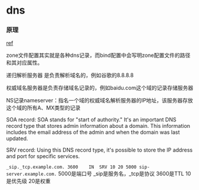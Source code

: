 # dns

### 原理

[ref](https://juejin.cn/post/6844903497494855687)

zone文件配置其实就是各种dns记录，而bind配置中会写明zone配置文件的路径和其对应属性。

递归解析服务器 是负责解析域名的，例如谷歌的8.8.8.8 

权威域名服务器是负责存储域名记录的，例如baidu.com这个域的记录存储服务器

NS记录nameserver：指名一个域的权威域名解析服务器的IP地址，该服务器存放这个域的所有A、MX类型的记录

SOA record: SOA stands for "start of authority." It's an important DNS record type that stores admin information about a domain. This information includes the email address of the admin and when the domain was last updated.

SRV record: Using this DNS record type, it's possible to store the IP address and port for specific services.

`_sip._tcp.example.com. 3600	IN	SRV	10 20 5000 sip-server.example.com.`
5000是端口号 _sip是服务名，_tcp是协议 3600是TTL 10是优先级 20是权重